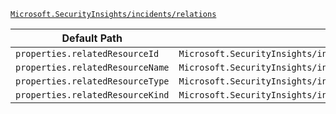 [`Microsoft.SecurityInsights/incidents/relations`](https://docs.microsoft.com/en-us/azure/templates/microsoft.securityinsights/incidents/relations)

| Default Path | Alias |
|---|---|
| `properties.relatedResourceId` | `Microsoft.SecurityInsights/incidents/relations/relatedResourceId` |
| `properties.relatedResourceName` | `Microsoft.SecurityInsights/incidents/relations/relatedResourceName` |
| `properties.relatedResourceType` | `Microsoft.SecurityInsights/incidents/relations/relatedResourceType` |
| `properties.relatedResourceKind` | `Microsoft.SecurityInsights/incidents/relations/relatedResourceKind` |

